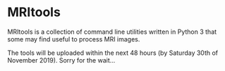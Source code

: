 # MRItools
MRItools is a collection of command line utilities written in Python 3 that some may find useful to process MRI images.

The tools will be uploaded within the next 48 hours (by Saturday 30th of November 2019). Sorry for the wait...
